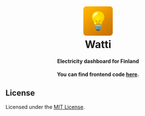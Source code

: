<h1 align="center">
<br>
  <img src="https://raw.githubusercontent.com/Jankku/watti-frontend/master/public/logo192.png" style="width: 80px;" />
<br>
Watti
</h1>
<div align="center">
<h4>Electricity dashboard for Finland</h4>
<h4>You can find frontend code <a href="https://github.com/jankku/watti-frontend/">here</a>.</h4>
</div>

## License
Licensed under the [MIT License](https://github.com/Jankku/watti-backend/blob/master/LICENSE.md).
